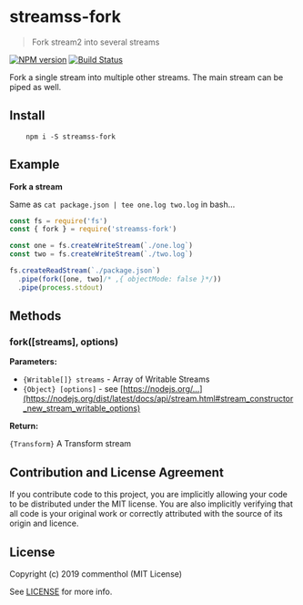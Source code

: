 # streamss-fork

> Fork stream2 into several streams

[![NPM version](https://badge.fury.io/js/streamss-fork.svg)](https://www.npmjs.com/package/streamss-fork/)
[![Build Status](https://secure.travis-ci.org/commenthol/streamss-fork.svg?branch=master)](https://travis-ci.org/commenthol/streamss-fork)

Fork a single stream into multiple other streams.
The main stream can be piped as well.

## Install

		npm i -S streamss-fork

## Example

**Fork a stream**

Same as `cat package.json | tee one.log two.log` in bash...

```js
const fs = require('fs')
const { fork } = require('streamss-fork')

const one = fs.createWriteStream(`./one.log`)
const two = fs.createWriteStream(`./two.log`)

fs.createReadStream(`./package.json`)
  .pipe(fork([one, two]/* ,{ objectMode: false }*/))
  .pipe(process.stdout)
```


## Methods

### fork([streams], options)

**Parameters:**

- `{Writable[]} streams` - Array of Writable Streams
- `{Object} [options]` - see [https://nodejs.org/...](https://nodejs.org/dist/latest/docs/api/stream.html#stream_constructor_new_stream_writable_options)

**Return:**

`{Transform}` A Transform stream


## Contribution and License Agreement

If you contribute code to this project, you are implicitly allowing your
code to be distributed under the MIT license. You are also implicitly
verifying that all code is your original work or correctly attributed
with the source of its origin and licence.


## License

Copyright (c) 2019 commenthol (MIT License)

See [LICENSE][] for more info.

[LICENSE]: ./LICENSE
[stream-cat]: https://github.com/micnews/stream-cat
[Readable]: http://nodejs.org/api/stream.html#stream_class_stream_readable
[readable-stream]: https://github.com/isaacs/readable-stream
